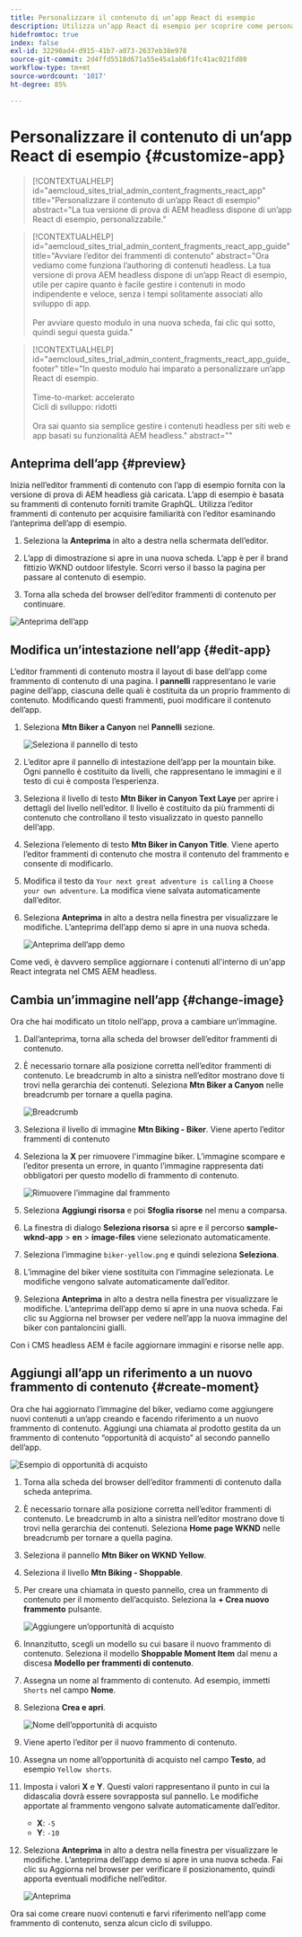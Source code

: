 ```yaml
---
title: Personalizzare il contenuto di un’app React di esempio
description: Utilizza un’app React di esempio per scoprire come personalizzare il contenuto utilizzando la funzione headless impostata in AEM as a Cloud Service.
hidefromtoc: true
index: false
exl-id: 32290ad4-d915-41b7-a073-2637eb38e978
source-git-commit: 2d4ffd5518d671a55e45a1ab6f1fc41ac021fd80
workflow-type: tm+mt
source-wordcount: '1017'
ht-degree: 85%

---
```



# Personalizzare il contenuto di un’app React di esempio {#customize-app}

>[!CONTEXTUALHELP]
>id="aemcloud_sites_trial_admin_content_fragments_react_app"
>title="Personalizzare il contenuto di un’app React di esempio"
>abstract="La tua versione di prova di AEM headless dispone di un’app React di esempio, personalizzabile."

>[!CONTEXTUALHELP]
>id="aemcloud_sites_trial_admin_content_fragments_react_app_guide"
>title="Avviare l’editor dei frammenti di contenuto"
>abstract="Ora vediamo come funziona l’authoring di contenuti headless. La tua versione di prova AEM headless dispone di un’app React di esempio, utile per capire quanto è facile gestire i contenuti in modo indipendente e veloce, senza i tempi solitamente associati allo sviluppo di app.<br><br>Per avviare questo modulo in una nuova scheda, fai clic qui sotto, quindi segui questa guida."

>[!CONTEXTUALHELP]
>id="aemcloud_sites_trial_admin_content_fragments_react_app_guide_footer"
>title="In questo modulo hai imparato a personalizzare un’app React di esempio.<br><br>Time-to-market: accelerato<br>Cicli di sviluppo: ridotti<br><br>Ora sai quanto sia semplice gestire i contenuti headless per siti web e app basati su funzionalità AEM headless."
>abstract=""

## Anteprima dell’app {#preview}

Inizia nell’editor frammenti di contenuto con l’app di esempio fornita con la versione di prova di AEM headless già caricata. L’app di esempio è basata su frammenti di contenuto forniti tramite GraphQL. Utilizza l’editor frammenti di contenuto per acquisire familiarità con l’editor esaminando l’anteprima dell’app di esempio.

1. Seleziona la **Anteprima** in alto a destra nella schermata dell’editor.

1. L’app di dimostrazione si apre in una nuova scheda. L’app è per il brand fittizio WKND outdoor lifestyle. Scorri verso il basso la pagina per passare al contenuto di esempio.

1. Torna alla scheda del browser dell’editor frammenti di contenuto per continuare.

![Anteprima dell’app](assets/do-not-localize/preview-app-1.png)

## Modifica un’intestazione nell’app {#edit-app}

L’editor frammenti di contenuto mostra il layout di base dell’app come frammento di contenuto di una pagina. I **pannelli** rappresentano le varie pagine dell’app, ciascuna delle quali è costituita da un proprio frammento di contenuto. Modificando questi frammenti, puoi modificare il contenuto dell’app.

1. Seleziona **Mtn Biker a Canyon** nel **Pannelli** sezione.

   ![Seleziona il pannello di testo](assets/do-not-localize/edit-header-1.png)

1. L’editor apre il pannello di intestazione dell’app per la mountain bike. Ogni pannello è costituito da livelli, che rappresentano le immagini e il testo di cui è composta l’esperienza.

1. Seleziona il livello di testo **Mtn Biker in Canyon Text Laye** per aprire i dettagli del livello nell’editor. Il livello è costituito da più frammenti di contenuto che controllano il testo visualizzato in questo pannello dell’app.

1. Seleziona l’elemento di testo **Mtn Biker in Canyon Title**. Viene aperto l’editor frammenti di contenuto che mostra il contenuto del frammento e consente di modificarlo.

1. Modifica il testo da `Your next great adventure is calling` a `Choose your own adventure`. La modifica viene salvata automaticamente dall’editor.

1. Seleziona **Anteprima** in alto a destra nella finestra per visualizzare le modifiche. L’anteprima dell’app demo si apre in una nuova scheda.

   ![Anteprima dell’app demo](assets/do-not-localize/edit-header-5-6.png)

Come vedi, è davvero semplice aggiornare i contenuti all&#39;interno di un&#39;app React integrata nel CMS AEM headless.

## Cambia un’immagine nell’app {#change-image}

Ora che hai modificato un titolo nell’app, prova a cambiare un’immagine.

1. Dall’anteprima, torna alla scheda del browser dell’editor frammenti di contenuto.

1. È necessario tornare alla posizione corretta nell’editor frammenti di contenuto. Le breadcrumb in alto a sinistra nell’editor mostrano dove ti trovi nella gerarchia dei contenuti. Seleziona **Mtn Biker a Canyon** nelle breadcrumb per tornare a quella pagina.

   ![Breadcrumb](assets/do-not-localize/swap-image-2.png)

1. Seleziona il livello di immagine **Mtn Biking - Biker**. Viene aperto l’editor frammenti di contenuto

1. Seleziona la **X** per rimuovere l&#39;immagine biker. L’immagine scompare e l’editor presenta un errore, in quanto l’immagine rappresenta dati obbligatori per questo modello di frammento di contenuto.

   ![Rimuovere l’immagine dal frammento](assets/do-not-localize/swap-image-4.png)

1. Seleziona **Aggiungi risorsa** e poi **Sfoglia risorse** nel menu a comparsa.

1. La finestra di dialogo **Seleziona risorsa** si apre e il percorso **sample-wknd-app** > **en** > **image-files** viene selezionato automaticamente.

1. Seleziona l’immagine `biker-yellow.png` e quindi seleziona **Seleziona**.

1. L’immagine del biker viene sostituita con l’immagine selezionata. Le modifiche vengono salvate automaticamente dall’editor.

1. Seleziona **Anteprima** in alto a destra nella finestra per visualizzare le modifiche. L’anteprima dell’app demo si apre in una nuova scheda. Fai clic su Aggiorna nel browser per vedere nell’app la nuova immagine del biker con pantaloncini gialli.

Con i CMS headless AEM è facile aggiornare immagini e risorse nelle app.

## Aggiungi all’app un riferimento a un nuovo frammento di contenuto {#create-moment}

Ora che hai aggiornato l’immagine del biker, vediamo come aggiungere nuovi contenuti a un’app creando e facendo riferimento a un nuovo frammento di contenuto. Aggiungi una chiamata al prodotto gestita da un frammento di contenuto “opportunità di acquisto” al secondo pannello dell’app.

![Esempio di opportunità di acquisto](assets/do-not-localize/example-shoppable-moment.png)

1. Torna alla scheda del browser dell’editor frammenti di contenuto dalla scheda anteprima.

1. È necessario tornare alla posizione corretta nell’editor frammenti di contenuto. Le breadcrumb in alto a sinistra nell’editor mostrano dove ti trovi nella gerarchia dei contenuti. Seleziona **Home page WKND** nelle breadcrumb per tornare a quella pagina.

1. Seleziona il pannello **Mtn Biker on WKND Yellow**.

1. Seleziona il livello **Mtn Biking - Shoppable**.

1. Per creare una chiamata in questo pannello, crea un frammento di contenuto per il momento dell’acquisto. Seleziona la **+ Crea nuovo frammento** pulsante.

   ![Aggiungere un’opportunità di acquisto](assets/do-not-localize/add-reference-1-5.png)

1. Innanzitutto, scegli un modello su cui basare il nuovo frammento di contenuto. Seleziona il modello **Shoppable Moment Item** dal menu a discesa **Modello per frammenti di contenuto**.

1. Assegna un nome al frammento di contenuto. Ad esempio, immetti `Shorts` nel campo **Nome**.

1. Seleziona **Crea e apri**.

   ![Nome dell’opportunità di acquisto](assets/do-not-localize/add-reference-6-7-8.png)

1. Viene aperto l’editor per il nuovo frammento di contenuto.

1. Assegna un nome all’opportunità di acquisto nel campo **Testo**, ad esempio `Yellow shorts`.

1. Imposta i valori **X** e **Y**. Questi valori rappresentano il punto in cui la didascalia dovrà essere sovrapposta sul pannello. Le modifiche apportate al frammento vengono salvate automaticamente dall’editor.

   * **X**: `-5`
   * **Y**: `-10`

1. Seleziona **Anteprima** in alto a destra nella finestra per visualizzare le modifiche. L’anteprima dell’app demo si apre in una nuova scheda. Fai clic su Aggiorna nel browser per verificare il posizionamento, quindi apporta eventuali modifiche nell’editor.

   ![Anteprima](assets/do-not-localize/add-reference-10-11-12.png)

Ora sai come creare nuovi contenuti e farvi riferimento nell’app come frammento di contenuto, senza alcun ciclo di sviluppo.
